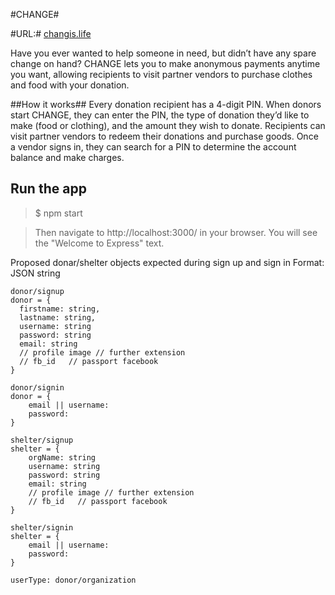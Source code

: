 #CHANGE#

#URL:# [changis.life](changeis.life)

Have you ever wanted to help someone in need, but didn’t have any spare change on hand? CHANGE lets you to make anonymous payments anytime you want, allowing recipients to visit partner vendors to purchase clothes and food with your donation. 

##How it works##
Every donation recipient has a 4-digit PIN. When donors start CHANGE, they can enter the PIN, the type of donation they’d like to make (food or clothing), and the amount they wish to donate. Recipients can visit partner vendors to redeem their donations and purchase goods. Once a vendor signs in, they can search for a PIN to determine the account balance and make charges.


## Run the app ##
  >$ npm start
  
  >Then navigate to http://localhost:3000/ in your browser. You will see the "Welcome to Express" text.

Proposed donar/shelter objects expected during sign up and sign in
Format: JSON string
```
donor/signup
donor = {
  firstname: string,
  lastname: string,
  username: string
  password: string
  email: string
  // profile image // further extension
  // fb_id   // passport facebook
}

donor/signin
donor = {
    email || username:                
    password:
}

shelter/signup
shelter = {
    orgName: string
    username: string
    password: string
    email: string
    // profile image // further extension
    // fb_id   // passport facebook
}

shelter/signin
shelter = {
    email || username:
    password:
}

userType: donor/organization
```
